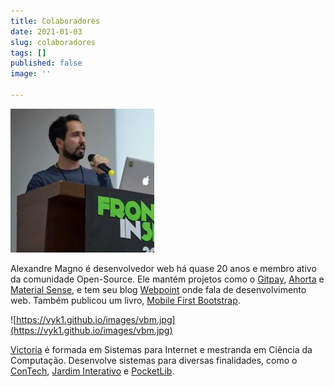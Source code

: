 ```yaml
---
title: Colaboradores
date: 2021-01-03
slug: colaboradores
tags: []
published: false
image: ''

---
```

![Alexandre Magno é desenvolvedor web há mais de 20 anos e ativo na comunidade open-source](/88840.jpg "Alexandre Magno")

Alexandre Magno é desenvolvedor web há quase 20 anos e membro ativo da comunidade Open-Source. Ele mantém projetos como o [Gitpay](https://gitpay.me "Gitpay"), [Ahorta](ahorta.io "Ahorta") e [Material Sense](https://github.com/alexanmtz/material-sense "Material Sense"), e tem seu blog [Webpoint](https://alexandremagno.net "Blog do Alexandre Magno - Webpoint") onde fala de desenvolvimento web. Também publicou um livro, [Mobile First Bootstrap](https://www.packtpub.com/product/mobile-first-bootstrap/9781783285792 "Livro do Mobile First Bootstrap").

![https://vyk1.github.io/images/vbm.jpg](https://vyk1.github.io/images/vbm.jpg)

[Victoria](https://vyk1.github.io/ "Portifolio") é formada em Sistemas para Internet e mestranda em Ciência da Computação. Desenvolve sistemas para diversas finalidades, como o [ConTech](https://contech-cbs.web.app "ConTech"), [Jardim Interativo](https://jardim-interativo.web.app/ "Jardim Interativo") e [PocketLib](https://pocketlib.netlify.app/ "PocketLib").